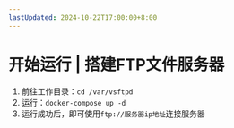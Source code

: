```yaml
---
lastUpdated: 2024-10-22T17:00:00+8:00
---
```


# 开始运行 | 搭建FTP文件服务器

1. 前往工作目录：```cd /var/vsftpd```
2. 运行：```docker-compose up -d```
3. 运行成功后，即可使用```ftp://服务器ip地址```连接服务器